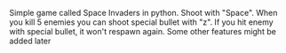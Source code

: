 Simple game called Space Invaders in python.
Shoot with "Space". When you kill 5 enemies you can shoot special bullet with "z". If you hit enemy with special bullet, it won't respawn again.
Some other features might be added later

